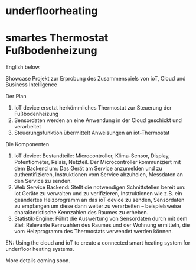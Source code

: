 # underfloorheating
# smartes Thermostat Fußbodenheizung

English below.

Showcase Projekt zur Erprobung des Zusammenspiels von ioT, Cloud und Business Intelligence

Der Plan
1.	IoT device ersetzt herkömmliches Thermostat zur Steuerung der Fußbodenheizung
2.	Sensordaten werden an eine Anwendung in der Cloud geschickt und verarbeitet
3.	Steuerungsfunktion übermittelt Anweisungen an iot-Thermostat

Die Komponenten
1.	IoT device:
Bestandteile: Microcontroller, Klima-Sensor, Display, Potentiometer, Relais, Netzteil.
Der Microcontroller kommuniziert mit dem Backend um:
Das Gerät am Service anzumelden und zu authentifizieren,
Instruktionen vom Service abzuholen,
Messdaten an den Service zu senden.
2.	Web Service Backend:
Stellt die notwendigen Schnittstellen bereit um:
Iot Geräte zu verwalten und zu verifizieren,
Instruktionen wie z.B. ein geändertes Heizprogramm an das ioT device zu senden,
Sensordaten zu empfangen um diese dann weiter zu verarbeiten – beispielsweise charakteristische Kennzahlen des Raumes zu erheben.
3.	Statistik-Engine:
Führt die Auswertung von Sensordaten durch mit dem Ziel:
Relevante Kennzahlen des Raumes und der Wohnung ermitteln, die vom Heizprogramm des Thermostats verwendet werden können.


EN:
Using the cloud and ioT to create a connected smart heating system for underfloor heating systems.

More details coming soon.
